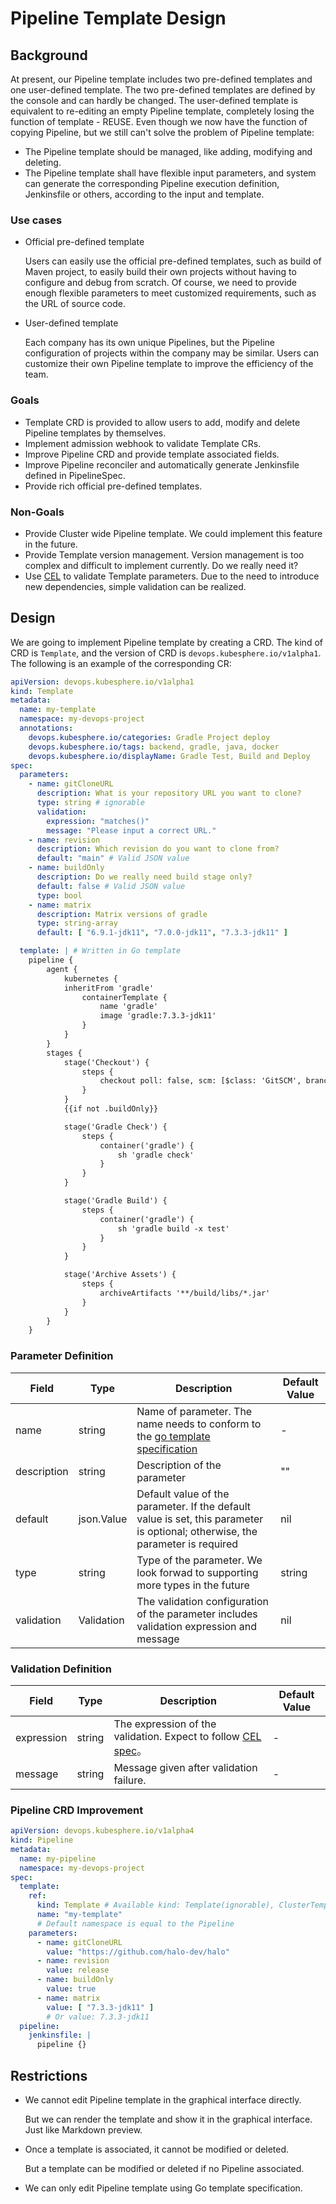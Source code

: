 # Pipeline Template Design

## Background

At present, our Pipeline template includes two pre-defined templates and one user-defined template. The two pre-defined
templates are defined by the console and can hardly be changed. The user-defined template is equivalent to re-editing an
empty Pipeline template, completely losing the function of template - REUSE. Even though we now have the function of
copying Pipeline, but we still can't solve the problem of Pipeline template:

- The Pipeline template should be managed, like adding, modifying and deleting.
- The Pipeline template shall have flexible input parameters, and system can generate the corresponding Pipeline
  execution definition, Jenkinsfile or others, according to the input and template.

### Use cases

- Official pre-defined template

  Users can easily use the official pre-defined templates, such as build of Maven project, to easily build their own
  projects without having to configure and debug from scratch. Of course, we need to provide enough flexible parameters
  to meet customized requirements, such as the URL of source code.

- User-defined template

  Each company has its own unique Pipelines, but the Pipeline configuration of projects within the company may be
  similar. Users can customize their own Pipeline template to improve the efficiency of the team.

### Goals

- Template CRD is provided to allow users to add, modify and delete Pipeline templates by themselves.
- Implement admission webhook to validate Template CRs.
- Improve Pipeline CRD and provide template associated fields.
- Improve Pipeline reconciler and automatically generate Jenkinsfile defined in PipelineSpec.
- Provide rich official pre-defined templates.

### Non-Goals

- Provide Cluster wide Pipeline template. We could implement this feature in the future.
- Provide Template version management. Version management is too complex and difficult to implement currently. Do we
  really need it?
- Use [CEL](https://github.com/google/cel-spec) to validate Template parameters. Due to the need to introduce new
  dependencies, simple validation can be realized.

## Design

We are going to implement Pipeline template by creating a CRD. The kind of CRD is `Template`, and the version of CRD
is `devops.kubesphere.io/v1alpha1`. The following is an example of the corresponding CR:

```yaml
apiVersion: devops.kubesphere.io/v1alpha1
kind: Template
metadata:
  name: my-template
  namespace: my-devops-project
  annotations:
    devops.kubesphere.io/categories: Gradle Project deploy
    devops.kubesphere.io/tags: backend, gradle, java, docker
    devops.kubesphere.io/displayName: Gradle Test, Build and Deploy
spec:
  parameters:
    - name: gitCloneURL
      description: What is your repository URL you want to clone?
      type: string # ignorable
      validation:
        expression: "matches()"
        message: "Please input a correct URL."
    - name: revision
      description: Which revision do you want to clone from?
      default: "main" # Valid JSON value
    - name: buildOnly
      description: Do we really need build stage only?
      default: false # Valid JSON value
      type: bool
    - name: matrix
      description: Matrix versions of gradle
      type: string-array
      default: [ "6.9.1-jdk11", "7.0.0-jdk11", "7.3.3-jdk11" ]

  template: | # Written in Go template
    pipeline {
        agent {
            kubernetes {
            inheritFrom 'gradle'
                containerTemplate {
                    name 'gradle'
                    image 'gradle:7.3.3-jdk11'
                }
            }
        }
        stages {
            stage('Checkout') {
                steps {
                    checkout poll: false, scm: [$class: 'GitSCM', branches: [[name: '*/master']], extensions: [[$class: 'CloneOption', depth: 1, noTags: true, reference: '', shallow: true], [$class: 'SubmoduleOption', depth: 1, disableSubmodules: false, parentCredentials: false, recursiveSubmodules: true, reference: '', shallow: true, trackingSubmodules: false]], userRemoteConfigs: [[url: '{{ .params.gitCloneURL }}']]]
                }
            }
            {{if not .buildOnly}}

            stage('Gradle Check') {
                steps {
                    container('gradle') {
                        sh 'gradle check'
                    }
                }
            }

            stage('Gradle Build') {
                steps {
                    container('gradle') {
                        sh 'gradle build -x test'
                    }
                }
            }

            stage('Archive Assets') {
                steps {
                    archiveArtifacts '**/build/libs/*.jar'
                }
            }
        }
    }
```

### Parameter Definition

| Field       | Type       | Description                                                                                                                     | Default Value |
|-------------|------------|---------------------------------------------------------------------------------------------------------------------------------|---------------|
| name        | string     | Name of parameter. The name needs to conform to the [go template specification](https://pkg.go.dev/text/template#hdr-Arguments) | -             |
| description | string     | Description of the parameter                                                                                                    | ""            |
| default     | json.Value | Default value of the parameter. If the default value is set, this parameter is optional; otherwise, the parameter is required   | nil           |
| type        | string     | Type of the parameter. We look forwad to supporting more types in the future                                                    | string        |
| validation  | Validation | The validation configuration of the parameter includes validation expression and message                                        | nil           |

### Validation Definition

| Field      | Type   | Description                                                                                        | Default Value |
|------------|--------|----------------------------------------------------------------------------------------------------|---------------|
| expression | string | The expression of the validation. Expect to follow [CEL spec](https://github.com/google/cel-spec)。 | -             |
| message    | string | Message given after validation failure.                                                            | -             |

### Pipeline CRD Improvement

```yaml
apiVersion: devops.kubesphere.io/v1alpha4
kind: Pipeline
metadata:
  name: my-pipeline
  namespace: my-devops-project
spec:
  template:
    ref:
      kind: Template # Available kind: Template(ignorable), ClusterTemplate
      name: "my-template"
      # Default namespace is equal to the Pipeline
    parameters:
      - name: gitCloneURL
        value: "https://github.com/halo-dev/halo"
      - name: revision
        value: release
      - name: buildOnly
        value: true
      - name: matrix
        value: [ "7.3.3-jdk11" ]
        # Or value: 7.3.3-jdk11
  pipeline:
    jenkinsfile: |
      pipeline {}
```

## Restrictions

- We cannot edit Pipeline template in the graphical interface directly.

  But we can render the template and show it in the graphical interface. Just like Markdown preview.

- Once a template is associated, it cannot be modified or deleted.

  But a template can be modified or deleted if no Pipeline associated.

- We can only edit Pipeline template using Go template specification.
